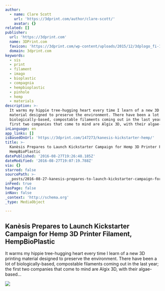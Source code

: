 ```yaml
---
author:
  - name: Clare Scott
    url: 'https://3dprint.com/author/clare-scott/'
    avatar: {}
related: []
publisher:
  url: 'https://3dprint.com'
  name: 3DPrint.com
  favicon: 'https://3dprint.com/wp-content/uploads/2015/12/3dplogo_fi-1.jpg'
  domain: 3dprint.com
keywords:
  - sis
  - print
  - filament
  - imago
  - bioplastic
  - compagnia
  - hempbioplastic
  - pinhole
  - hemp
  - materials
description: >-
  It warms my hippie tree-hugging heart every time I learn of a new 3D printing
  material designed to preserve the environment. There have been a lot of
  biologically-based, compostable filaments coming out in the last year; the
  first two companies that come to mind are Algix 3D, with their algae-based...
inLanguage: en
app_links: []
isBasedOnUrl: 'https://3dprint.com/147273/kanesis-kickstarter-hemp/'
title: >-
  Kanèsis Prepares to Launch Kickstarter Campaign for Hemp 3D Printer Filament,
  HempBioPlastic
datePublished: '2016-08-27T19:26:48.185Z'
dateModified: '2016-08-27T19:07:19.788Z'
via: {}
starred: false
sourcePath: >-
  _posts/2016-08-27-kanesis-prepares-to-launch-kickstarter-campaign-for-hemp-3d.md
inFeed: true
hasPage: false
inNav: false
_context: 'http://schema.org'
_type: MediaObject

---
```

<article style=""><h1>Kanèsis Prepares to Launch Kickstarter Campaign for Hemp 3D Printer Filament, HempBioPlastic</h1><p>It warms my hippie tree-hugging heart every time I learn of a new 3D printing material designed to preserve the environment. There have been a lot of biologically-based, compostable filaments coming out in the last year; the first two companies that come to mind are Algix 3D, with their algae-based...</p><img src="https://3dprint.com/wp-content/uploads/2016/08/13876411_511752082356936_7246836384966029596_n.jpg" /></article>